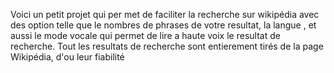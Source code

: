 Voici un petit projet qui per met de faciliter la recherche sur wikipédia avec des option telle que le nombres de phrases de votre resultat, la langue , et aussi le mode vocale qui permet de lire a haute voix le resultat de recherche.
Tout les resultats de recherche sont entierement tirés de la page Wikipédia, d'ou leur fiabilité
